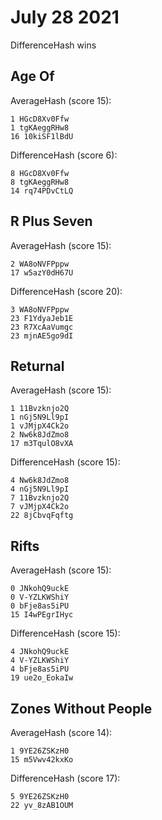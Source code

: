 # July 28 2021

DifferenceHash wins

## Age Of

AverageHash (score 15):

~~~
1 HGcD8Xv0Ffw
1 tgKAeggRHw8
16 10kiSF1lBdU
~~~

DifferenceHash (score 6):

~~~
8 HGcD8Xv0Ffw
8 tgKAeggRHw8
14 rq74PDvCtLQ
~~~

## R Plus Seven

AverageHash (score 15):

~~~
2 WA8oNVFPppw
17 w5azY0dH67U
~~~

DifferenceHash (score 20):

~~~
3 WA8oNVFPppw
23 F1YdyaJeb1E
23 R7XcAaVumgc
23 mjnAE5go9dI
~~~

## Returnal

AverageHash (score 15):

~~~
1 11Bvzknjo2Q
1 nGj5N9Ll9pI
1 vJMjpX4Ck2o
2 Nw6k8JdZmo8
17 m3TqulO8vXA
~~~

DifferenceHash (score 15):

~~~
4 Nw6k8JdZmo8
4 nGj5N9Ll9pI
7 11Bvzknjo2Q
7 vJMjpX4Ck2o
22 8jCbvqFqftg
~~~

## Rifts

AverageHash (score 15):

~~~
0 JNkohQ9uckE
0 V-YZLKWShiY
0 bFje8as5iPU
15 I4wPEgrIHyc
~~~

DifferenceHash (score 15):

~~~
4 JNkohQ9uckE
4 V-YZLKWShiY
4 bFje8as5iPU
19 ue2o_EokaIw
~~~

## Zones Without People

AverageHash (score 14):

~~~
1 9YE26ZSKzH0
15 m5Vwv42kxKo
~~~

DifferenceHash (score 17):

~~~
5 9YE26ZSKzH0
22 yv_8zAB1OUM
~~~
